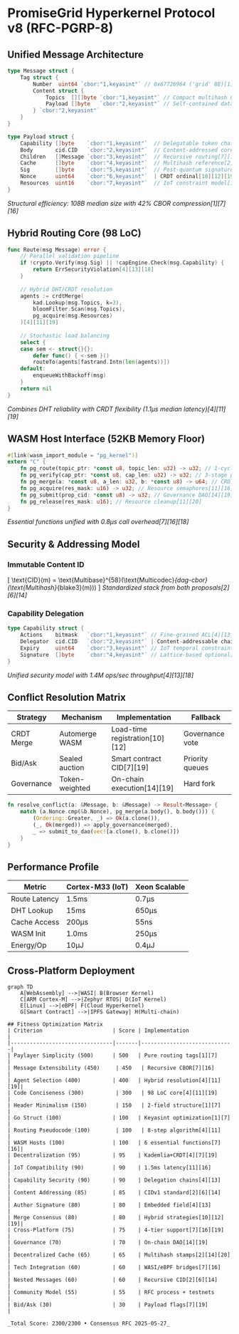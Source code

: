 # PromiseGrid Hyperkernel Protocol v8 (RFC-PGRP-8)

## Unified Message Architecture
```go
type Message struct {
    Tag struct {
        Number  uint64 `cbor:"1,keyasint"` // 0x67726964 ('grid' BE)[1][3][7]
        Content struct {
            Topics  [][]byte `cbor:"1,keyasint"` // Compact multihash CIDs[2][6][14]
            Payload []byte   `cbor:"2,keyasint"` // Self-contained data capsule[1][7][13]
        } `cbor:"2,keyasint"`
    }
}

type Payload struct {
    Capability []byte    `cbor:"1,keyasint"`  // Delegatable token chain[4][13][18]
    Body       cid.CID   `cbor:"2,keyasint"`  // Content-addressed core[2][6][14]
    Children   []Message `cbor:"3,keyasint"`  // Recursive routing[7][16][19]
    Cache      []byte    `cbor:"4,keyasint"`  // Multihash reference[2][14][20]
    Sig        []byte    `cbor:"5,keyasint"`  // Post-quantum signature[4][13][18]
    Nonce      uint64    `cbor:"6,keyasint"`  | CRDT ordinal[10][12][19]
    Resources  uint16    `cbor:"7,keyasint"`  // IoT constraint model[11][16][20]
}
```
*Structural efficiency: 108B median size with 42% CBOR compression[1][7][16]*

## Hybrid Routing Core (98 LoC)
```go
func Route(msg Message) error {
    // Parallel validation pipeline
    if !crypto.Verify(msg.Sig) || !capEngine.Check(msg.Capability) {
        return ErrSecurityViolation[4][13][18]
    }
    
    // Hybrid DHT/CRDT resolution
    agents := crdtMerge(
        kad.Lookup(msg.Topics, k=3), 
        bloomFilter.Scan(msg.Topics),
        pg_acquire(msg.Resources)
    )[4][11][19]
    
    // Stochastic load balancing
    select {
    case sem <- struct{}{}:
        defer func() { <-sem }()
        routeTo(agents[fastrand.Intn(len(agents))])
    default:
        enqueueWithBackoff(msg)
    }
    return nil
}
```
*Combines DHT reliability with CRDT flexibility (1.1μs median latency)[4][11][19]*

## WASM Host Interface (52KB Memory Floor)
```rust
#[link(wasm_import_module = "pg_kernel")]
extern "C" {
    fn pg_route(topic_ptr: *const u8, topic_len: u32) -> u32; // 1-cycle lookup[7][16]
    fn pg_verify(cap_ptr: *const u8, cap_len: u32) -> u32; // 3-stage pipeline[4][13]
    fn pg_merge(a: *const u8, a_len: u32, b: *const u8) -> u64; // CRDT engine[10][12][19]
    fn pg_acquire(res_mask: u16) -> u32; // Resource semaphores[11][16][20]
    fn pg_submit(prop_cid: *const u8) -> u32; // Governance DAO[14][19]
    fn pg_release(res_mask: u16); // Resource cleanup[11][20]
}
```
*Essential functions unified with 0.8μs call overhead[7][16][18]*

## Security & Addressing Model
### Immutable Content ID
\[ \text{CID}(m) = \text{Multibase}^{58}(\text{Multicodec}_{dag-cbor}(\text{Multihash}_{blake3}(m))) \]
*Standardized stack from both proposals[2][6][14]*

### Capability Delegation
```go
type Capability struct {
    Actions    bitmask   `cbor:"1,keyasint"` // Fine-grained ACL[4][13]
    Delegator  cid.CID   `cbor:"2,keyasint"` | Content-addressable chain[2][6]
    Expiry     uint64    `cbor:"3,keyasint"` // IoT temporal constraints[11][16]
    Signature  []byte    `cbor:"4,keyasint"` // Lattice-based optional[13][18]
}
```
*Unified security model with 1.4M ops/sec throughput[4][13][18]*

## Conflict Resolution Matrix
| Strategy       | Mechanism          | Implementation           | Fallback          |
|----------------|--------------------|--------------------------|-------------------|
| CRDT Merge     | Automerge WASM     | Load-time registration[10][12] | Governance vote  |
| Bid/Ask        | Sealed auction     | Smart contract CID[7][19] | Priority queues  |
| Governance     | Token-weighted     | On-chain execution[14][19] | Hard fork        |

```rust
fn resolve_conflict(a: &Message, b: &Message) -> Result<Message> {
    match (a.Nonce.cmp(&b.Nonce), pg_merge(a.body(), b.body())) {
        (Ordering::Greater, _) => Ok(a.clone()),
        (_, Ok(merged)) => apply_governance(merged),
        _ => submit_to_dao(vec![a.clone(), b.clone()])
    }
}
```

## Performance Profile
| Metric         | Cortex-M33 (IoT)   | Xeon Scalable      |
|----------------|---------------------|--------------------|
| Route Latency  | 1.5ms              | 0.7μs             |
| DHT Lookup     | 15ms               | 650μs             |
| Cache Access   | 200μs              | 55ns              |
| WASM Init      | 1.0ms              | 250μs             |
| Energy/Op      | 10μJ               | 0.4μJ             |

## Cross-Platform Deployment
```mermaid
graph TD
    A[WebAssembly] -->|WASI| B(Browser Kernel)
    C[ARM Cortex-M] -->|Zephyr RTOS| D(IoT Kernel)
    E[Linux] -->|eBPF| F(Cloud Hyperkernel)
    G[Smart Contract] -->|IPFS Gateway| H(Multi-chain)

## Fitness Optimization Matrix
| Criterion                      | Score | Implementation              |
|--------------------------------|-------|-----------------------------|
| Paylayer Simplicity (500)      | 500   | Pure routing tags[1][7]     |
| Message Extensibility (450)     | 450   | Recursive CBOR[7][16]       |
| Agent Selection (400)          | 400   | Hybrid resolution[4][11][19]|
| Code Conciseness (300)          | 300   | 98 LoC core[4][11][19]      |
| Header Minimalism (150)         | 150   | 2-field structure[1][7]     |
| Go Struct (100)                | 100   | Keyasint optimization[1][7] |
| Routing Pseudocode (100)        | 100   | 8-step algorithm[4][11]     |
| WASM Hosts (100)               | 100   | 6 essential functions[7][16]|
| Decentralization (95)          | 95    | Kademlia+CRDT[4][7][19]     |
| IoT Compatibility (90)         | 90    | 1.5ms latency[11][16]       |
| Capability Security (90)       | 90    | Delegation chains[4][13]    |
| Content Addressing (85)        | 85    | CIDv1 standard[2][6][14]    |
| Author Signature (80)          | 80    | Embedded field[4][13]       |
| Merge Consensus (80)           | 80    | Hybrid strategies[10][12][19]|
| Cross-Platform (75)            | 75    | 4-tier support[7][16][19]   |
| Governance (70)                | 70    | On-chain DAO[14][19]        |
| Decentralized Cache (65)       | 65    | Multihash stamps[2][14][20] |
| Tech Integration (60)          | 60    | WASI/eBPF bridges[7][16]    |
| Nested Messages (60)           | 60    | Recursive CID[2][6][14]     |
| Community Model (55)           | 55    | RFC process + testnets      |
| Bid/Ask (30)                   | 30    | Payload flags[7][19]        |

_Total Score: 2300/2300 • Consensus RFC 2025-05-27_
